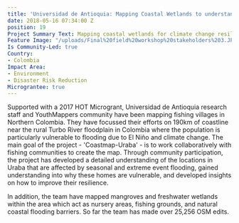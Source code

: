 ```yaml
---
title: 'Universidad de Antioquia: Mapping Coastal Wetlands to understand Flooding'
date: 2018-05-16 07:34:00 Z
position: 19
Project Summary Text: Mapping coastal wetlands for climate change resilience
Feature Image: "/uploads/Final%20field%20workshop%20stakeholders%203.JPG"
Is Community-Led: true
Country:
- Colombia
Impact Area:
- Environment
- Disaster Risk Reduction
Micrograntee: true
---
```


Supported with a 2017 HOT Microgrant, Universidad de Antioquia research staff and YouthMappers community have been mapping fishing villages in Northern Colombia. They have focussed their efforts on 190km of coastline near the rural Turbo River floodplain in Colombia where the population is particularly vulnerable to flooding due to El Niño and climate change. The main goal of the project - 'Coastmap-Uraba' - is to work collaboratively with fishing communities to create the map. Through community participation, the project has developed a detailed understanding of the locations in Uraba that are affected by seasonal and extreme event flooding, gained understanding into why these homes are vulnerable, and developed insights on how to improve their resilience.

In addition, the team have mapped mangroves and freshwater wetlands within the area which act as nursery areas, fishing grounds, and natural coastal flooding barriers. So far the team has made over 25,256 OSM edits.